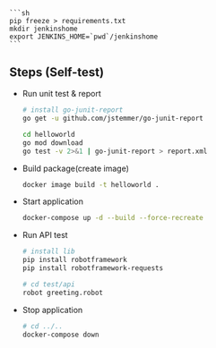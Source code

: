 ## 
    ```sh
    pip freeze > requirements.txt
    mkdir jenkinshome
    export JENKINS_HOME=`pwd`/jenkinshome
    ```
## Steps (Self-test)
- Run unit test & report
    ```sh
    # install go-junit-report
    go get -u github.com/jstemmer/go-junit-report

    cd helloworld
    go mod download
    go test -v 2>&1 | go-junit-report > report.xml
    ```
- Build package(create image)
    ```sh
    docker image build -t helloworld .
    ```
- Start application
    ```sh
    docker-compose up -d --build --force-recreate
    ```
- Run API test
    ```sh
    # install lib
    pip install robotframework
    pip install robotframework-requests

    # cd test/api
    robot greeting.robot
    ```
- Stop application
    ```sh
    # cd ../..
    docker-compose down
    ```